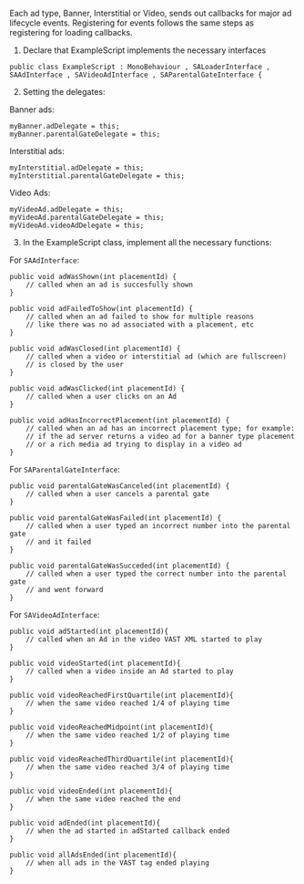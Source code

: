 Each ad type, Banner, Interstitial or Video, sends out callbacks for major ad lifecycle events.
Registering for events follows the same steps as registering for loading callbacks.

1. Declare that ExampleScript implements the necessary interfaces

```
public class ExampleScript : MonoBehaviour , SALoaderInterface , SAAdInterface , SAVideoAdInterface , SAParentalGateInterface {

```

2. Setting the delegates:

Banner ads:

```
myBanner.adDelegate = this;
myBanner.parentalGateDelegate = this;

```

Interstitial ads:

```
myInterstitial.adDelegate = this;
myInterstitial.parentalGateDelegate = this;

```

Video Ads:

```
myVideoAd.adDelegate = this;
myVideoAd.parentalGateDelegate = this;
myVideoAd.videoAdDelegate = this;

```

3. In the ExampleScript class, implement all the necessary functions:

For `SAAdInterface`:

```
public void adWasShown(int placementId) {
	// called when an ad is succesfully shown
}

public void adFailedToShow(int placementId) {
	// called when an ad failed to show for multiple reasons
	// like there was no ad associated with a placement, etc
}

public void adWasClosed(int placementId) {
	// called when a video or interstitial ad (which are fullscreen) 
	// is closed by the user
}

public void adWasClicked(int placementId) {
	// called when a user clicks on an Ad
}

public void adHasIncorrectPlacement(int placementId) {
	// called when an ad has an incorrect placement type; for example:
	// if the ad server returns a video ad for a banner type placement
	// or a rich media ad trying to display in a video ad
}

```

For `SAParentalGateInterface`:

```
public void parentalGateWasCanceled(int placementId) {
	// called when a user cancels a parental gate
}
		
public void parentalGateWasFailed(int placementId) {
	// called when a user typed an incorrect number into the parental gate
	// and it failed
}

public void parentalGateWasSucceded(int placementId) {
	// called when a user typed the correct number into the parental gate
	// and went forward
}

```

For `SAVideoAdInterface`:

```
public void adStarted(int placementId){
	// called when an Ad in the video VAST XML started to play
}
		
public void videoStarted(int placementId){
	// called when a video inside an Ad started to play
}
		
public void videoReachedFirstQuartile(int placementId){
	// when the same video reached 1/4 of playing time
}
		
public void videoReachedMidpoint(int placementId){
	// when the same video reached 1/2 of playing time
}
		
public void videoReachedThirdQuartile(int placementId){
	// when the same video reached 3/4 of playing time
}
		
public void videoEnded(int placementId){
	// when the same video reached the end
}
		
public void adEnded(int placementId){
	// when the ad started in adStarted callback ended
}
		
public void allAdsEnded(int placementId){
	// when all ads in the VAST tag ended playing
}

```